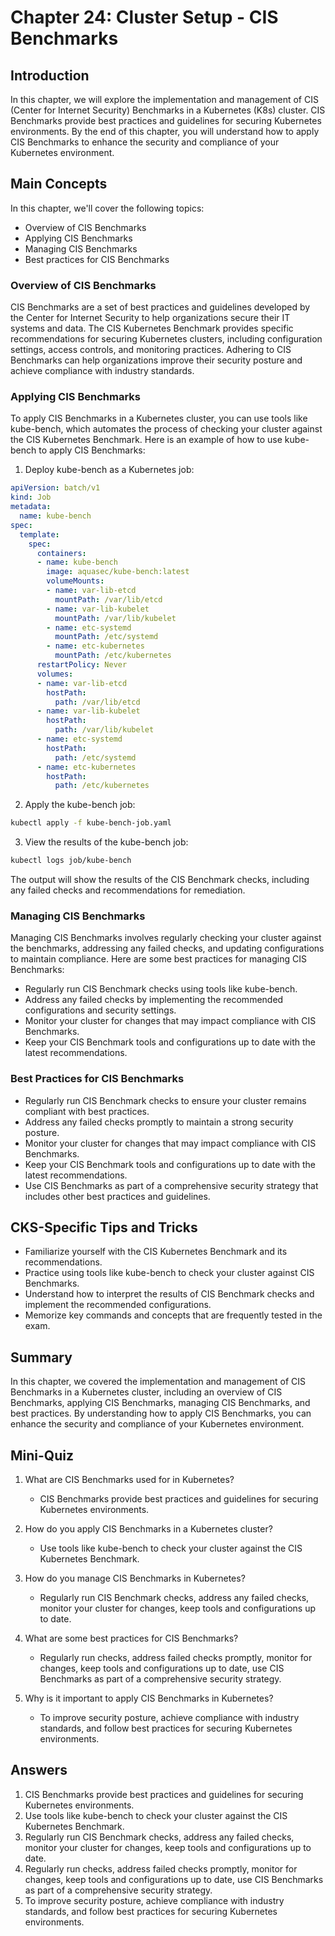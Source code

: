 # Chapter 24: Cluster Setup - CIS Benchmarks

## Introduction

In this chapter, we will explore the implementation and management of CIS (Center for Internet Security) Benchmarks in a Kubernetes (K8s) cluster. CIS Benchmarks provide best practices and guidelines for securing Kubernetes environments. By the end of this chapter, you will understand how to apply CIS Benchmarks to enhance the security and compliance of your Kubernetes environment.

## Main Concepts

In this chapter, we'll cover the following topics:
- Overview of CIS Benchmarks
- Applying CIS Benchmarks
- Managing CIS Benchmarks
- Best practices for CIS Benchmarks

### Overview of CIS Benchmarks

CIS Benchmarks are a set of best practices and guidelines developed by the Center for Internet Security to help organizations secure their IT systems and data. The CIS Kubernetes Benchmark provides specific recommendations for securing Kubernetes clusters, including configuration settings, access controls, and monitoring practices. Adhering to CIS Benchmarks can help organizations improve their security posture and achieve compliance with industry standards.

### Applying CIS Benchmarks

To apply CIS Benchmarks in a Kubernetes cluster, you can use tools like kube-bench, which automates the process of checking your cluster against the CIS Kubernetes Benchmark. Here is an example of how to use kube-bench to apply CIS Benchmarks:

1. Deploy kube-bench as a Kubernetes job:

```yaml
apiVersion: batch/v1
kind: Job
metadata:
  name: kube-bench
spec:
  template:
    spec:
      containers:
      - name: kube-bench
        image: aquasec/kube-bench:latest
        volumeMounts:
        - name: var-lib-etcd
          mountPath: /var/lib/etcd
        - name: var-lib-kubelet
          mountPath: /var/lib/kubelet
        - name: etc-systemd
          mountPath: /etc/systemd
        - name: etc-kubernetes
          mountPath: /etc/kubernetes
      restartPolicy: Never
      volumes:
      - name: var-lib-etcd
        hostPath:
          path: /var/lib/etcd
      - name: var-lib-kubelet
        hostPath:
          path: /var/lib/kubelet
      - name: etc-systemd
        hostPath:
          path: /etc/systemd
      - name: etc-kubernetes
        hostPath:
          path: /etc/kubernetes
```

2. Apply the kube-bench job:

```sh
kubectl apply -f kube-bench-job.yaml
```

3. View the results of the kube-bench job:

```sh
kubectl logs job/kube-bench
```

The output will show the results of the CIS Benchmark checks, including any failed checks and recommendations for remediation.

### Managing CIS Benchmarks

Managing CIS Benchmarks involves regularly checking your cluster against the benchmarks, addressing any failed checks, and updating configurations to maintain compliance. Here are some best practices for managing CIS Benchmarks:

- Regularly run CIS Benchmark checks using tools like kube-bench.
- Address any failed checks by implementing the recommended configurations and security settings.
- Monitor your cluster for changes that may impact compliance with CIS Benchmarks.
- Keep your CIS Benchmark tools and configurations up to date with the latest recommendations.

### Best Practices for CIS Benchmarks

- Regularly run CIS Benchmark checks to ensure your cluster remains compliant with best practices.
- Address any failed checks promptly to maintain a strong security posture.
- Monitor your cluster for changes that may impact compliance with CIS Benchmarks.
- Keep your CIS Benchmark tools and configurations up to date with the latest recommendations.
- Use CIS Benchmarks as part of a comprehensive security strategy that includes other best practices and guidelines.

## CKS-Specific Tips and Tricks

- Familiarize yourself with the CIS Kubernetes Benchmark and its recommendations.
- Practice using tools like kube-bench to check your cluster against CIS Benchmarks.
- Understand how to interpret the results of CIS Benchmark checks and implement the recommended configurations.
- Memorize key commands and concepts that are frequently tested in the exam.

## Summary

In this chapter, we covered the implementation and management of CIS Benchmarks in a Kubernetes cluster, including an overview of CIS Benchmarks, applying CIS Benchmarks, managing CIS Benchmarks, and best practices. By understanding how to apply CIS Benchmarks, you can enhance the security and compliance of your Kubernetes environment.

## Mini-Quiz

1. What are CIS Benchmarks used for in Kubernetes?
   - CIS Benchmarks provide best practices and guidelines for securing Kubernetes environments.

2. How do you apply CIS Benchmarks in a Kubernetes cluster?
   - Use tools like kube-bench to check your cluster against the CIS Kubernetes Benchmark.

3. How do you manage CIS Benchmarks in Kubernetes?
   - Regularly run CIS Benchmark checks, address any failed checks, monitor your cluster for changes, keep tools and configurations up to date.

4. What are some best practices for CIS Benchmarks?
   - Regularly run checks, address failed checks promptly, monitor for changes, keep tools and configurations up to date, use CIS Benchmarks as part of a comprehensive security strategy.

5. Why is it important to apply CIS Benchmarks in Kubernetes?
   - To improve security posture, achieve compliance with industry standards, and follow best practices for securing Kubernetes environments.

## Answers

1. CIS Benchmarks provide best practices and guidelines for securing Kubernetes environments.
2. Use tools like kube-bench to check your cluster against the CIS Kubernetes Benchmark.
3. Regularly run CIS Benchmark checks, address any failed checks, monitor your cluster for changes, keep tools and configurations up to date.
4. Regularly run checks, address failed checks promptly, monitor for changes, keep tools and configurations up to date, use CIS Benchmarks as part of a comprehensive security strategy.
5. To improve security posture, achieve compliance with industry standards, and follow best practices for securing Kubernetes environments.
